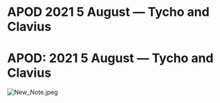 # APOD 2021 5 August — Tycho and Clavius

# APOD: 2021 5 August — Tycho and Clavius

![New_Note.jpeg](APOD%202021%205%20August%20%E2%80%94%20Tycho%20and%20Clavius.assets/New_Note.jpeg)


